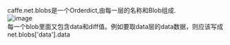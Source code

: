 caffe.net.blobs是一个Orderdict,由每一层的名称和Blob组成.  
![image](https://github.com/czwinner/AI_NOTES/tree/master/caffe/pics/caffe.net.blobs.png)  
每一个blob里面又包含data和diff值。例如要取data层的data数据，则应该写成net.blobs['data'].data
